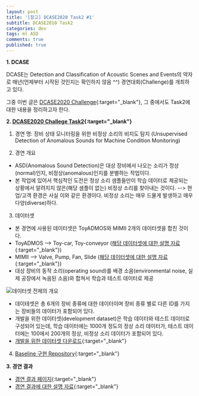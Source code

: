 ```yaml
---
layout: post
title: '[참고] DCASE2020 Task2 #1'
subtitle: DCASE2010 Task2
categories: dev
tags: ml ASD
comments: true
published: true
---
```

**1. DCASE**

DCASE는 Detection and Classification of Acoustic Scenes and Events의 약자로 매년(언제부터 시작된 것인지는 확인하지 않음 ^^) 경연대회(Challenge)를 개최하고 있다.

그중 이번 글은 [DCASE2020 Challenge](http://dcase.community/challenge2020/index){:target="_blank"}, 그 중에서도 Task2에 대한 내용을 정리하고자 한다.

**2. [DCASE2020 Challege Task2](http://dcase.community/challenge2020/task-unsupervised-detection-of-anomalous-sounds){:target="_blank"}**

1) 경연 명: 장비 상태 모니터링을 위한 비정상 소리의 비지도 탐지 (Unsupervised Detection of Anomalous Sounds for Machine Condition Monitoring)

2) 경연 개요
  - ASD(Anomalous Sound Detection)은 대상 장비에서 나오는 소리가 정상(normal)인지, 비정상(anomalous)인지를 분별하는 작업이다.
  - 본 작업에 있어서 핵심적인 도전은 정상 소리 샘플들만이 학습 데이터로 제공되는 상황에서 알려지지 않은(해당 샘플이 없는) 비정상 소리를 찾아내는 것이다. --> 현업/고객 환경은 사실 이와 같은 환경이다. 비정상 소리는 매우 드물게 발생하고 매우 다양(diverse)하다.

3) 데이터셋
  - 본 경연에 사용된 데이터셋은 ToyADMOS와 MIMII 2개의 데이터셋을 합친 것이다.
  - ToyADMOS --> Toy-car, Toy-conveyor ([해당 데이터셋에 대한 설명 자료](https://ieeexplore.ieee.org/document/8937164){:target="_blank"})
  - MIMII --> Valve, Pump, Fan, Slide ([해당 데이터셋에 대한 설명 자료](http://dcase.community/documents/workshop2019/proceedings/DCASE2019Workshop_Purohit_21.pdf){:target="_blank"})
  - 대상 장비의 동작 소리(operating sound)를 배경 소음(environmental noise, 실제 공장에서 녹음된 소음)와 합쳐서 학습과 테스트 데이터로 제공

![데이터셋 전체의 개요](https://AIWithDaddy.github.io/assets/img/dev/ml/2021-04-01-dev-ml-dcase2020.jpg)  

  - 데이테셋은 총 6개의 장비 종류에 대한 데이터이며 장비 종류 별로 다른 ID를 가지는 장비들의 데이터가 포함되어 있다.
  - 개발을 위한 데이터셋(development dataset)은 학습 데이터와 테스트 데이터로 구성되어 있는데, 학습 데이터에는 1000개 정도의 정상 소리 데이터가, 테스트 데이터에는 100에서 200개의 정상, 비정상 소리 데이터가 포함되어 있다.
  - [개발을 위한 데이터셋 다운로드](https://zenodo.org/record/3678171#.YGZ4L7BxeUk){:target="_blank"}

4) [Baseline 구현 Repository](https://github.com/y-kawagu/dcase2020_task2_baseline){:target="_blank"}

**3. 경연 결과**
  - [경연 결과 페이지](http://dcase.community/challenge2020/task-unsupervised-detection-of-anomalous-sounds-results){:target="_blank"}
  - [경연 결과에 대한 설명 자료](https://arxiv.org/pdf/2006.05822.pdf){:target="_blank"}

